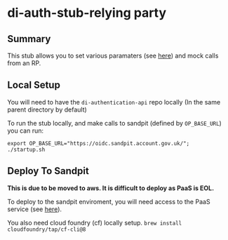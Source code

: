 # di-auth-stub-relying party

## Summary
This stub allows you to set various paramaters (see [here]("https://docs.sign-in.service.gov.uk/integrate-with-integration-environment/")) and mock calls from an RP.

## Local Setup
You will need to have the `di-authentication-api` repo locally (In the same parent directory by default)

To run the stub locally, and make calls to sandpit (defined by `OP_BASE_URL`) you can run:
```shell
export OP_BASE_URL="https://oidc.sandpit.account.gov.uk/";
./startup.sh
```

## Deploy To Sandpit
**This is due to be moved to aws. It is difficult to deploy as PaaS is EOL.**

To deploy to the sandpit enviroment, you will need access to the PaaS service (see [here](https://docs.cloud.service.gov.uk/get_started.html#enable-single-sign-on)).

You also need cloud foundry (cf) locally setup.
`brew install cloudfoundry/tap/cf-cli@8`